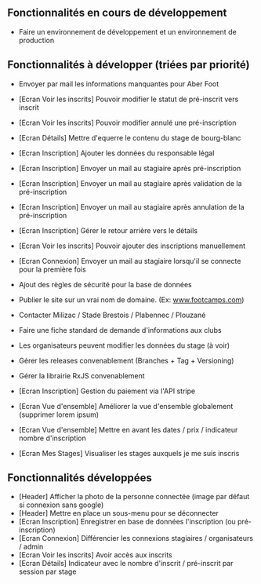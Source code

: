 ## Fonctionnalités en cours de développement
- Faire un environnement de développement et un environnement de production

## Fonctionnalités à développer (triées par priorité)
- Envoyer par mail les informations manquantes pour Aber Foot
- [Ecran Voir les inscrits] Pouvoir modifier le statut de pré-inscrit vers inscrit
- [Ecran Voir les inscrits] Pouvoir modifier annulé une pré-inscription
- [Ecran Détails] Mettre d'equerre le contenu du stage de bourg-blanc
- [Ecran Inscription] Ajouter les données du responsable légal
- [Ecran Inscription] Envoyer un mail au stagiaire après pré-inscription
- [Ecran Inscription] Envoyer un mail au stagiaire après validation de la pré-inscription
- [Ecran Inscription] Envoyer un mail au stagiaire après annulation de la pré-inscription
- [Ecran Inscription] Gérer le retour arrière vers le détails
- [Ecran Voir les inscrits] Pouvoir ajouter des inscriptions manuellement
- [Ecran Connexion] Envoyer un mail au stagiaire lorsqu'il se connecte pour la première fois
- Ajout des règles de sécurité pour la base de données
- Publier le site sur un vrai nom de domaine. (Ex: www.footcamps.com) 

- Contacter Milizac / Stade Brestois / Plabennec / Plouzané
- Faire une fiche standard de demande d'informations aux clubs
- Les organisateurs peuvent modifier les données du stage (à voir)
- Gérer les releases convenablement (Branches + Tag + Versioning)
- Gérer la librairie RxJS convenablement

- [Ecran Inscription] Gestion du paiement via l'API stripe
- [Ecran Vue d'ensemble] Améliorer la vue d'ensemble globalement (supprimer lorem ipsum)
- [Ecran Vue d'ensemble] Mettre en avant les dates / prix / indicateur nombre d'inscription
- [Ecran Mes Stages] Visualiser les stages auxquels je me suis inscris

## Fonctionnalités développées
- [Header] Afficher la photo de la personne connectée (image par défaut si connexion sans google)
- [Header] Mettre en place un sous-menu pour se déconnecter
- [Ecran Inscription] Enregistrer en base de données l'inscription (ou pré-inscription)
- [Ecran Connexion] Différencier les connexions stagiaires / organisateurs / admin
- [Ecran Voir les inscrits] Avoir accès aux inscrits
- [Ecran Détails] Indicateur avec le nombre d'inscrit / pré-inscrit par session par stage
